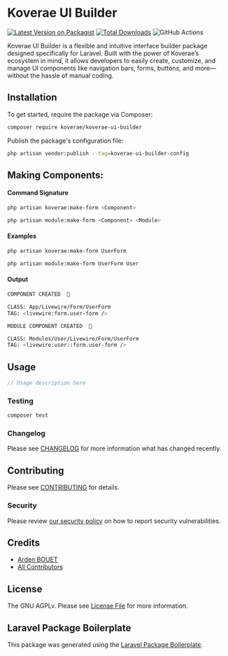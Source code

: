 # Koverae UI Builder

[![Latest Version on Packagist](https://img.shields.io/packagist/v/koverae/koverae-ui-builder.svg?style=flat-square)](https://packagist.org/packages/koverae/koverae-ui-builder)
[![Total Downloads](https://img.shields.io/packagist/dt/koverae/koverae-ui-builder.svg?style=flat-square)](https://packagist.org/packages/koverae/koverae-ui-builder)
![GitHub Actions](https://github.com/koverae/koverae-ui-builder/actions/workflows/main.yml/badge.svg)

Koverae UI Builder is a flexible and intuitive interface builder package designed specifically for Laravel. Built with the power of Koverae’s ecosystem in mind, it allows developers to easily create, customize, and manage UI components like navigation bars, forms, buttons, and more—without the hassle of manual coding.

## Installation

To get started, require the package via Composer:

```bash
composer require koverae/koverae-ui-builder
```

Publish the package's configuration file:
```bash
php artisan vendor:publish --tag=koverae-ui-builder-config
```
## Making Components:

#### Command Signature
```bash
php artisan koverae:make-form <Component>
```
```bash
php artisan module:make-form <Component> <Module>
```

#### Examples
```bash
php artisan koverae:make-form UserForm
```
```bash
php artisan module:make-form UserForm User
```

#### Output
```bash
COMPONENT CREATED  🤙

CLASS: App/Livewire/Form/UserForm
TAG: <livewire:form.user-form />
```
```bash
MODULE COMPONENT CREATED  🤙

CLASS: Modules/User/Livewire/Form/UserForm
TAG: <livewire:user::form.user-form />
```

## Usage

```php
// Usage description here
```

### Testing

```bash
composer test
```

### Changelog

Please see [CHANGELOG](CHANGELOG.md) for more information what has changed recently.

## Contributing

Please see [CONTRIBUTING](CONTRIBUTING.md) for details.

### Security

Please review [our security policy](https://github.com/Koverae/koverae-ui-builder/security) on how to report security vulnerabilities.

## Credits

-   [Arden BOUET](https://github.com/arden28)
-   [All Contributors](../../contributors)

## License

The GNU AGPLv. Please see [License File](LICENSE.md) for more information.

## Laravel Package Boilerplate

This package was generated using the [Laravel Package Boilerplate](https://laravelpackageboilerplate.com).
